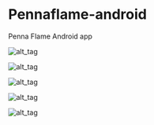 Pennaflame-android
==================

Penna Flame Android app

![alt_tag](https://raw.github.com/jstralko/Pennaflame-android/master/Screenshots/Screenshot_2014-01-23-10-33-09.png)

![alt_tag](https://raw.github.com/jstralko/Pennaflame-android/master/Screenshots/Screenshot_2013-01-23-10-33-30.png)

![alt_tag](https://raw.github.com/jstralko/Pennaflame-android/master/Screenshots/Screenshot_2013-01-23-10-33-44.png)

![alt_tag](https://raw.github.com/jstralko/Pennaflame-android/master/Screenshots/Screenshot_2013-01-23-10-33-59.png)

![alt_tag](https://raw.github.com/jstralko/Pennaflame-android/master/Screenshots/Screenshot_2013-01-23-10-33-09.png)

